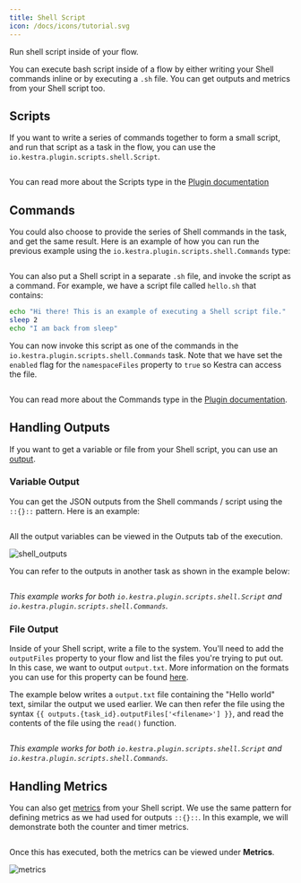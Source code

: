 ```yaml
---
title: Shell Script
icon: /docs/icons/tutorial.svg
---
```


Run shell script inside of your flow.

You can execute bash script inside of a flow by either writing your Shell commands inline or by executing a `.sh` file. You can get outputs and metrics from your Shell script too.

## Scripts

If you want to write a series of commands together to form a small script, and run that script as a task in the flow, you can use the `io.kestra.plugin.scripts.shell.Script`.

```yaml file=public/examples/scripts_shell.yml
```

You can read more about the Scripts type in the [Plugin documentation](/plugins/plugin-script-shell/tasks/io.kestra.plugin.scripts.shell.script)

## Commands

You could also choose to provide the series of Shell commands in the task, and get the same result. Here is an example of how you can run the previous example using the `io.kestra.plugin.scripts.shell.Commands` type:

```yaml file=public/examples/commands_shell.yml
```

You can also put a Shell script in a separate `.sh` file, and invoke the script as a command. For example, we have a script file called `hello.sh` that contains:

```bash
echo "Hi there! This is an example of executing a Shell script file."
sleep 2
echo "I am back from sleep"
```

You can now invoke this script as one of the commands in the `io.kestra.plugin.scripts.shell.Commands` task. Note that we have set the `enabled` flag for the `namespaceFiles` property to `true` so Kestra can access the file.

```yaml file=public/examples/invoke_file_shell.yml
```

You can read more about the Commands type in the [Plugin documentation](/plugins/plugin-script-shell/tasks/io.kestra.plugin.scripts.shell.commands).

## Handling Outputs

If you want to get a variable or file from your Shell script, you can use an [output](../04.workflow-components/06.outputs.md).

### Variable Output

You can get the JSON outputs from the Shell commands / script using the `::{}::` pattern. Here is an example:

```yaml file=public/examples/outputs_shell.yml
```

All the output variables can be viewed in the Outputs tab of the execution.

![shell_outputs](/docs/how-to-guides/shell/outputs.png)

You can refer to the outputs in another task as shown in the example below:

```yaml file=public/examples/outputs_shell_usage.yml
```

_This example works for both `io.kestra.plugin.scripts.shell.Script` and `io.kestra.plugin.scripts.shell.Commands`._

### File Output

Inside of your Shell script, write a file to the system. You'll need to add the `outputFiles` property to your flow and list the files you're trying to put out. In this case, we want to output `output.txt`. More information on the formats you can use for this property can be found [here](../08.developer-guide/07.scripts/output-directory.md).

The example below writes a `output.txt` file containing the "Hello world" text, similar the output we used earlier. We can then refer the file using the syntax `{{ outputs.{task_id}.outputFiles['<filename>'] }}`, and read the contents of the file using the `read()` function.

```yaml file=public/examples/scripts_output-files-shell.yml
```

_This example works for both `io.kestra.plugin.scripts.shell.Script` and `io.kestra.plugin.scripts.shell.Commands`._

## Handling Metrics

You can also get [metrics](../08.developer-guide/07.scripts/outputs-metrics.md#outputs-and-metrics-in-script-and-commands-tasks) from your Shell script. We use the same pattern for defining metrics as we had used for outputs `::{}::`. In this example, we will demonstrate both the counter and timer metrics.

```yaml file=public/examples/metrics_shell.yml
```

Once this has executed, both the metrics can be viewed under **Metrics**.

![metrics](/docs/how-to-guides/shell/metrics.png)
